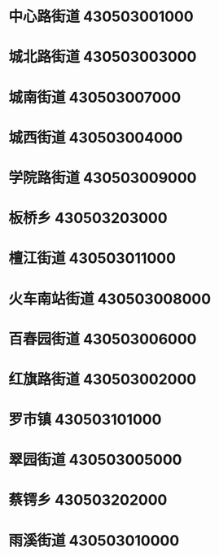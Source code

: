 # 中心路街道 430503001000
# 城北路街道 430503003000
# 城南街道 430503007000
# 城西街道 430503004000
# 学院路街道 430503009000
# 板桥乡 430503203000
# 檀江街道 430503011000
# 火车南站街道 430503008000
# 百春园街道 430503006000
# 红旗路街道 430503002000
# 罗市镇 430503101000
# 翠园街道 430503005000
# 蔡锷乡 430503202000
# 雨溪街道 430503010000
